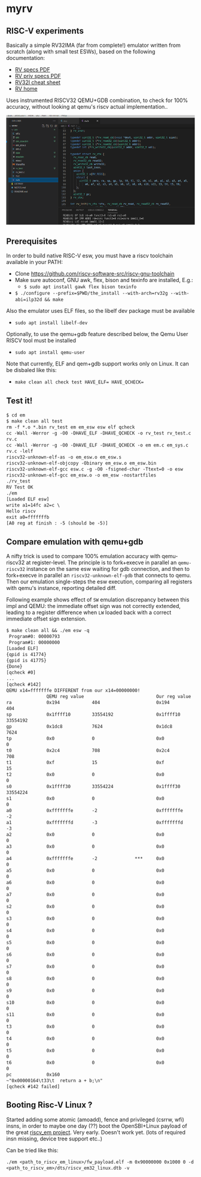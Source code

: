 # myrv

## RISC-V experiments
Basically a simple RV32IMA (far from complete!) emulator written from scratch (along with small test ESWs), based on the following documentation:
- [RV specs PDF](https://github.com/riscv/riscv-isa-manual/releases/download/Ratified-IMAFDQC/riscv-spec-20191213.pdf)
- [RV priv specs PDF](https://github.com/riscv/riscv-isa-manual/releases/download/Ratified-IMFDQC-and-Priv-v1.11/riscv-privileged-20190608.pdf)
- [RV32I cheat sheet](https://metalcode.eu/2019-12-06-rv32i.html)
- [RV home](https://riscv.org/technical/specifications/)

Uses instrumented RISCV32 QEMU+GDB combination, to check for 100% accuracy, without looking at qemu's riscv actual implementation..

![myrv screenshot](myrv.png)

## Prerequisites
In order to build native RISC-V esw, you must have a riscv toolchain available in your PATH:
- Clone https://github.com/riscv-software-src/riscv-gnu-toolchain
- Make sure autoconf, GNU awk, flex, bison and texinfo are installed, E.g.:
  - `$ sudo apt install gawk flex bison texinfo`
- `$ ./configure --prefix=$PWD/the_install --with-arch=rv32g --with-abi=ilp32d && make`

Also the emulator uses ELF files, so the libelf dev package must be available
- `sudo apt install libelf-dev`

Optionally, to use the qemu+gdb feature described below, the Qemu User RISCV tool must be installed
- `sudo apt install qemu-user`

Note that currently, ELF and qem+gdb support works only on Linux.
It can be disbaled like this:
- `make clean all check test HAVE_ELF= HAVE_QCHECK=`

## Test it!
```
$ cd em
$ make clean all test
rm -f *.o *.bin rv_test em em_esw esw elf qcheck
cc -Wall -Werror -g -O0 -DHAVE_ELF -DHAVE_QCHECK -o rv_test rv_test.c rv.c
cc -Wall -Werror -g -O0 -DHAVE_ELF -DHAVE_QCHECK -o em em.c em_sys.c rv.c -lelf
riscv32-unknown-elf-as -o em_esw.o em_esw.s
riscv32-unknown-elf-objcopy -Obinary em_esw.o em_esw.bin
riscv32-unknown-elf-gcc esw.c -g -O0 -fsigned-char -Ttext=0 -o esw
riscv32-unknown-elf-gcc em_esw.o -o em_esw -nostartfiles
./rv_test
RV Test OK
./em
[Loaded ELF esw]
write a1=14fc a2=c \
Hello riscv
exit a0=fffffffb
[A0 reg at finish : -5 (should be -5)]
```

## Compare emulation with qemu+gdb
A nifty trick is used to compare 100% emulation accuracy with qemu-riscv32 at register-level.
The principle is to fork+execve in parallel an `qemu-riscv32` instance on the same esw waiting for gdb connection,
and then to fork+execve in parallel an `riscv32-unknown-elf-gdb` that connects to qemu.
Then our emulation single-steps the esw execution, comparing all registers with qemu's instance, reporting detailed diff.

Following example shows effect of `SW` emulation discrepancy between this impl and QEMU: the immediate offset sign was not correctly extended, leading to a register difference when `LW` loaded back with a correct immediate offset sign extension.
```
$ make clean all && ./em esw -q
 Program#0: 00000793
 Program#1: 00000000
[Loaded ELF]
{qpid is 41774}
{gpid is 41775}
{Done}
[qcheck #0]
...
[qcheck #142]
QEMU x14=fffffffe DIFFERENT from our x14=00000000!
               QEMU reg value                           Our reg value  
ra             0x194            404                     0x194           404     
sp             0x1ffff10        33554192                0x1ffff10       33554192
gp             0x1dc8           7624                    0x1dc8          7624    
tp             0x0              0                       0x0             0       
t0             0x2c4            708                     0x2c4           708     
t1             0xf              15                      0xf             15      
t2             0x0              0                       0x0             0       
s0             0x1ffff30        33554224                0x1ffff30       33554224
s1             0x0              0                       0x0             0       
a0             0xfffffffe       -2                      0xfffffffe      -2      
a1             0xfffffffd       -3                      0xfffffffd      -3      
a2             0x0              0                       0x0             0       
a3             0x0              0                       0x0             0       
a4             0xfffffffe       -2              ***     0x0             0       
a5             0x0              0                       0x0             0       
a6             0x0              0                       0x0             0       
a7             0x0              0                       0x0             0       
s2             0x0              0                       0x0             0       
s3             0x0              0                       0x0             0       
s4             0x0              0                       0x0             0       
s5             0x0              0                       0x0             0       
s6             0x0              0                       0x0             0       
s7             0x0              0                       0x0             0       
s8             0x0              0                       0x0             0       
s9             0x0              0                       0x0             0       
s10            0x0              0                       0x0             0       
s11            0x0              0                       0x0             0       
t3             0x0              0                       0x0             0       
t4             0x0              0                       0x0             0       
t5             0x0              0                       0x0             0       
t6             0x0              0                       0x0             0       
pc             0x160     
~"0x00000164\t33\t  return a + b;\n"
[qcheck #142 failed]
```

## Booting Risc-V Linux ?
Started adding some atomic (amoadd), fence and privileged (csrrw, wfi) insns, in order to maybe one day (??)
boot the OpenSBI+Linux payload of the great [riscv_em project](https://github.com/franzflasch/riscv_em).
Very early. Doesn't work yet. (lots of required insn missing, device tree support etc..)

Can be tried like this:
```
./em <path_to_riscv_em_linux>/fw_payload.elf -m 0x90000000 0x1000 0 -d <path_to_riscv_em>/dts/riscv_em32_linux.dtb -v
```
